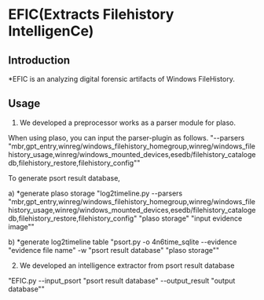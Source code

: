 # EFIC(Extracts Filehistory IntelligenCe) 

## Introduction
*EFIC is an analyzing digital forensic artifacts of Windows FileHistory.

## Usage

1. We developed a preprocessor works as a parser module for plaso.

When using plaso, you can input the parser-plugin as follows.
"--parsers "mbr,gpt_entry,winreg/windows_filehistory_homegroup,winreg/windows_filehistory_usage,winreg/windows_mounted_devices,esedb/filehistory_catalogedb,filehistory_restore,filehistory_config""

To generate psort result database,

a) *generate plaso storage
"log2timeline.py --parsers "mbr,gpt_entry,winreg/windows_filehistory_homegroup,winreg/windows_filehistory_usage,winreg/windows_mounted_devices,esedb/filehistory_catalogedb,filehistory_restore,filehistory_config" "plaso storage" "input evidence image""

b) *generate log2timeline table
"psort.py -o 4n6time_sqlite --evidence "evidence file name" -w "psort result database" "plaso storage""

2. We developed an intelligence extractor from psort result database

"EFIC.py --input_psort "psort result database" --output_result "output database""
